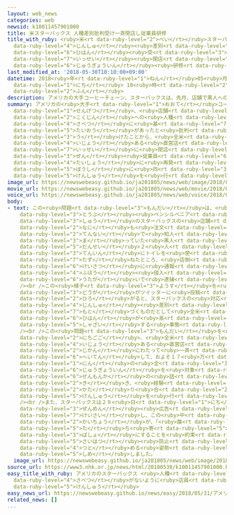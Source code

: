```yaml
---
layout: web_news
categories: web
newsid: k10011457901000
title: 米スターバックス 人種差別批判受け一斉閉店し従業員研修
title_with_ruby: <ruby>米<rt data-ruby-level="2">べい</rt></ruby>スターバックス <ruby>人種<rt
  data-ruby-level="4">じんしゅ</rt></ruby><ruby>差別<rt data-ruby-level="4">さべつ</rt></ruby><ruby>批判<rt
  data-ruby-level="6">ひはん</rt></ruby><ruby>受<rt data-ruby-level="3">う</rt></ruby>け<ruby>一斉<rt
  data-ruby-level="7">いっせい</rt></ruby><ruby>閉店<rt data-ruby-level="6">へいてん</rt></ruby>し<ruby>従業員<rt
  data-ruby-level="6">じゅうぎょういん</rt></ruby><ruby>研修<rt data-ruby-level="5">けんしゅう</rt></ruby>
last_modified_at: '2018-05-30T10:10:00+09:00'
datetime: 2018<ruby>年<rt data-ruby-level="1">ねん</rt></ruby>05<ruby>月<rt data-ruby-level="1">がつ</rt></ruby>30<ruby>日<rt
  data-ruby-level="1">にち</rt></ruby> 10<ruby>時<rt data-ruby-level="2">じ</rt></ruby>10<ruby>分<rt
  data-ruby-level="2">ふん</rt></ruby>
description: アメリカの大手コーヒーチェーン、スターバックスは、先月、店舗で黒人への人種差別に基づく対応があったと批判を受けたことから、全米に８０００以上ある直営店を一斉に閉店し、全従業員を対象に再発防止に向けた研修を行いました。
summary: アメリカの<ruby>大手<rt data-ruby-level="1">おおて</rt></ruby>コーヒーチェーン、スターバックスは、<ruby>先月<rt
  data-ruby-level="1">せんげつ</rt></ruby>、<ruby>店舗<rt data-ruby-level="7">てんぽ</rt></ruby>で<ruby>黒人<rt
  data-ruby-level="2">こくじん</rt></ruby>への<ruby>人種<rt data-ruby-level="4">じんしゅ</rt></ruby><ruby>差別<rt
  data-ruby-level="4">さべつ</rt></ruby>に<ruby>基<rt data-ruby-level="7">もと</rt></ruby>づく<ruby>対応<rt
  data-ruby-level="5">たいおう</rt></ruby>があったと<ruby>批判<rt data-ruby-level="6">ひはん</rt></ruby>を<ruby>受<rt
  data-ruby-level="3">う</rt></ruby>けたことから、<ruby>全米<rt data-ruby-level="3">ぜんべい</rt></ruby>に８０００<ruby>以上<rt
  data-ruby-level="4">いじょう</rt></ruby>ある<ruby>直営店<rt data-ruby-level="5">ちょくえいてん</rt></ruby>を<ruby>一斉<rt
  data-ruby-level="7">いっせい</rt></ruby>に<ruby>閉店<rt data-ruby-level="6">へいてん</rt></ruby>し、<ruby>全<rt
  data-ruby-level="3">ぜん</rt></ruby><ruby>従業員<rt data-ruby-level="6">じゅうぎょういん</rt></ruby>を<ruby>対象<rt
  data-ruby-level="4">たいしょう</rt></ruby>に<ruby>再発<rt data-ruby-level="5">さいはつ</rt></ruby><ruby>防止<rt
  data-ruby-level="5">ぼうし</rt></ruby>に<ruby>向<rt data-ruby-level="3">む</rt></ruby>けた<ruby>研修<rt
  data-ruby-level="5">けんしゅう</rt></ruby>を<ruby>行<rt data-ruby-level="2">おこな</rt></ruby>いました。
image_url: https://newswebeasy.github.io/ja201805/news/web/image/2018/05/30/K10011457901_1805301215_1805301216_01_03.jpg
movie_url: https://newswebeasy.github.io/ja201805/news/web/movie/2018/05/30/k10011457901_201805301215_201805301216.mp4
voice_url: https://newswebeasy.github.io/ja201805/news/web/voice/2018/05/30/k10011457901_201805301215_201805301216.mp3
body:
- text: この<ruby>問題<rt data-ruby-level="3">もんだい</rt></ruby>は、<ruby>先月<rt data-ruby-level="1">せんげつ</rt></ruby>、アメリカ<ruby>東部<rt
    data-ruby-level="3">とうぶ</rt></ruby><ruby>ペンシルベニア<rt data-ruby-level="3">ぺんしるべにあ</rt></ruby><ruby>州<rt
    data-ruby-level="3">しゅう</rt></ruby>のスターバックスの<ruby>店舗<rt data-ruby-level="7">てんぽ</rt></ruby>で、<ruby>何<rt
    data-ruby-level="2">なに</rt></ruby>も<ruby>注文<rt data-ruby-level="3">ちゅうもん</rt></ruby>しないまま、<ruby>店内<rt
    data-ruby-level="2">てんない</rt></ruby>で<ruby>知人<rt data-ruby-level="2">ちじん</rt></ruby>を<ruby>待<rt
    data-ruby-level="3">ま</rt></ruby>っていた<ruby>黒人<rt data-ruby-level="2">こくじん</rt></ruby><ruby>男性<rt
    data-ruby-level="5">だんせい</rt></ruby>２<ruby>人<rt data-ruby-level="1">にん</rt></ruby>が、<ruby>店員<rt
    data-ruby-level="3">てんいん</rt></ruby>にトイレを<ruby>使<rt data-ruby-level="3">つか</rt></ruby>ってもよいかなどと<ruby>尋<rt
    data-ruby-level="7">たず</rt></ruby>ねたところ、<ruby>店側<rt data-ruby-level="4">みせがわ</rt></ruby>が<ruby>警察<rt
    data-ruby-level="6">けいさつ</rt></ruby>に<ruby>通報<rt data-ruby-level="5">つうほう</rt></ruby>し、<ruby>不法<rt
    data-ruby-level="4">ふほう</rt></ruby><ruby>侵入<rt data-ruby-level="7">しんにゅう</rt></ruby>の<ruby>疑<rt
    data-ruby-level="6">うたが</rt></ruby>いで<ruby>逮捕<rt data-ruby-level="7">たいほ</rt></ruby>されたものです。<br
    /><br />この<ruby>様子<rt data-ruby-level="3">ようす</rt></ruby>を<ruby>撮影<rt data-ruby-level="7">さつえい</rt></ruby>した<ruby>動画<rt
    data-ruby-level="3">どうが</rt></ruby>がツイッターに<ruby>投稿<rt data-ruby-level="7">とうこう</rt></ruby>されて<ruby>広<rt
    data-ruby-level="2">ひろ</rt></ruby>がると、スターバックスの<ruby>対応<rt data-ruby-level="5">たいおう</rt></ruby>は<ruby>人種<rt
    data-ruby-level="4">じんしゅ</rt></ruby><ruby>差別<rt data-ruby-level="4">さべつ</rt></ruby>に<ruby>基<rt
    data-ruby-level="7">もと</rt></ruby>づくものだとして<ruby>全米<rt data-ruby-level="3">ぜんべい</rt></ruby>で<ruby>批判<rt
    data-ruby-level="6">ひはん</rt></ruby>が<ruby>高<rt data-ruby-level="2">たか</rt></ruby>まり、スターバックスは<ruby>謝罪<rt
    data-ruby-level="5">しゃざい</rt></ruby>する<ruby>事態<rt data-ruby-level="5">じたい</rt></ruby>となりました。<br
    /><br />この<ruby>問題<rt data-ruby-level="3">もんだい</rt></ruby>を<ruby>受<rt data-ruby-level="3">う</rt></ruby>けてスターバックスは、２９<ruby>日午後<rt
    data-ruby-level="2">にちごご</rt></ruby>、<ruby>全米<rt data-ruby-level="3">ぜんべい</rt></ruby>に８０００<ruby>以上<rt
    data-ruby-level="4">いじょう</rt></ruby>ある<ruby>直営店<rt data-ruby-level="5">ちょくえいてん</rt></ruby>を４<ruby>時間<rt
    data-ruby-level="2">じかん</rt></ruby>にわたって<ruby>一斉<rt data-ruby-level="7">いっせい</rt></ruby>に<ruby>閉店<rt
    data-ruby-level="6">へいてん</rt></ruby>して、およそ１７<ruby>万<rt data-ruby-level="2">まん</rt></ruby>５０００<ruby>人<rt
    data-ruby-level="1">にん</rt></ruby>の<ruby>全<rt data-ruby-level="3">ぜん</rt></ruby><ruby>従業員<rt
    data-ruby-level="6">じゅうぎょういん</rt></ruby>を<ruby>対象<rt data-ruby-level="4">たいしょう</rt></ruby>に、<ruby>専門家<rt
    data-ruby-level="6">せんもんか</rt></ruby>の<ruby>話<rt data-ruby-level="2">はなし</rt></ruby>を<ruby>聞<rt
    data-ruby-level="2">き</rt></ruby>き、<ruby>経験<rt data-ruby-level="5">けいけん</rt></ruby>を<ruby>語<rt
    data-ruby-level="2">かた</rt></ruby>り<ruby>合<rt data-ruby-level="2">あ</rt></ruby>うなどの<ruby>研修<rt
    data-ruby-level="5">けんしゅう</rt></ruby>を<ruby>行<rt data-ruby-level="2">おこな</rt></ruby>いました。<br
    /><br />また、スターバックスは２９<ruby>日<rt data-ruby-level="1">にち</rt></ruby>、ニューヨーク・タイムズなどに<ruby>全面<rt
    data-ruby-level="3">ぜんめん</rt></ruby><ruby>広告<rt data-ruby-level="4">こうこく</rt></ruby>を<ruby>掲載<rt
    data-ruby-level="7">けいさい</rt></ruby>し、この<ruby>中<rt data-ruby-level="1">なか</rt></ruby>でハワード・シュルツ<ruby>会長<rt
    data-ruby-level="2">かいちょう</rt></ruby>が、「<ruby>誰<rt data-ruby-level="7">だれ</rt></ruby>もが<ruby>立<rt
    data-ruby-level="5">た</rt></ruby>ち<ruby>寄<rt data-ruby-level="5">よ</rt></ruby>れる<ruby>場所<rt
    data-ruby-level="3">ばしょ</rt></ruby>にすることを<ruby>約束<rt data-ruby-level="4">やくそく</rt></ruby>する」として、<ruby>再発<rt
    data-ruby-level="5">さいはつ</rt></ruby><ruby>防止<rt data-ruby-level="5">ぼうし</rt></ruby>に<ruby>努<rt
    data-ruby-level="4">つと</rt></ruby>める<ruby>姿勢<rt data-ruby-level="6">しせい</rt></ruby>を<ruby>示<rt
    data-ruby-level="5">しめ</rt></ruby>しました。
  image_url: https://newswebeasy.github.io/ja201805/news/web/image/2018/05/30/K10011457901_1805301007_1805301010_01_03.jpg
source_url: https://www3.nhk.or.jp/news/html/20180530/k10011457901000.html
easy_title_with_ruby: アメリカのスターバックス <ruby>人種<rt data-ruby-level="4">じんしゅ</rt></ruby><ruby>差別<rt
  data-ruby-level="4">さべつ</rt></ruby>がないように<ruby>店員<rt data-ruby-level="3">てんいん</rt></ruby>に<ruby>研修<rt
  data-ruby-level="5">けんしゅう</rt></ruby>
easy_news_url: https://newswebeasy.github.io/news/easy/2018/05/31/アメリカのスターバックス-人種差別がないように店員に研修
related_news: []
...
```


